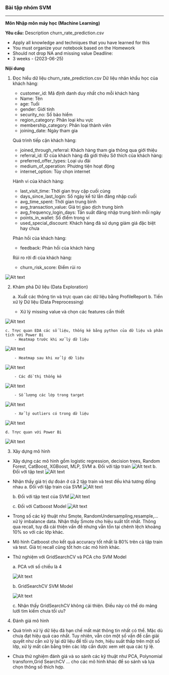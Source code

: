 ### Bài tập nhóm SVM
---
**Môn Nhập môn máy học (Machine Learning)**

**Yêu cầu:**
Description churn_rate_prediction.csv
- Apply all knowledge and techniques that you have learned for this
- You must organize your notebook based on the Homework
- Should not drop NA and missing value
Deadline:
- 3 weeks - (2023-06-25)

**Nội dung**
1. Đọc hiểu dữ liệu churn_rate_prediction.csv
    Dữ liệu nhân khẩu học của khách hàng:
    - customer_id: Mã định danh duy nhất cho mỗi khách hàng
    - Name: Tên 
    - age: Tuổi 
    - gender: Giới tính 
    - security_no: Số bảo hiểm 
    - region_category: Phân loại khu vực 
    - membership_category: Phân loại thành viên 
    - joining_date: Ngày tham gia

    Quá trình tiếp cận khách hàng:
    - joined_through_referral: Khách hàng tham gia thông qua giới thiệu
    - referral_id: ID của khách hàng đã giới thiệu 
    Sở thích của khách hàng:
    - preferred_offer_types: Loại ưu đãi
    - medium_of_operation: Phương tiện hoạt động 
    - internet_option: Tùy chọn internet 

    Hành vi của khách hàng:

    - last_visit_time: Thời gian truy cập cuối cùng 
    - days_since_last_login: Số ngày kể từ lần đăng nhập cuối 
    - avg_time_spent: Thời gian trung bình 
    - avg_transaction_value: Giá trị giao dịch trung bình
    - avg_frequency_login_days: Tần suất đăng nhập trung bình mỗi ngày
    - points_in_wallet: Số điểm trong ví 
    - used_special_discount: Khách hàng đã sử dụng giảm giá đặc biệt hay chưa

    Phản hồi của khách hàng:
    - feedback: Phản hồi của khách hàng

    Rủi ro rời đi của khách hàng:
    - churn_risk_score: Điểm rủi ro 

![Alt text](image/ima1.png)

2. Khám phá Dữ liệu (Data Exploration)
   
    a. Xuất các thông tin và trực quan các dữ liệu bằng ProfileReport
    b. Tiền xử lý Dữ liệu (Data Preprocessing)
      - Xử lý missing value và chọn các features cần thiết

![Alt text](image/image2.png)

    c. Trực quan EDA các số liệu, thống kê bằng python của dữ liệu và phân tích với Power Bi
        - Heatmap trước khi xử lý dữ liệu 
![Alt text](image/image12.png)

        - Heatmap sau khi xử lý dữ liệu       
![Alt text](image/image11.png)   

        - Các đồ thị thống kê 
![Alt text](image/image14.png)  

        - Số lượng các lớp trong target 
![Alt text](image/image13.png)     

        - Xử lý outliers có trong dữ liệu
![Alt text](image/image15.png)      

    d. Trực quan với Power Bi
![Alt text](image/image10.png) 

3. Xây dựng mô hình
- Xây dựng các mô hình gồm logistic regression, decision trees, Random Forest, CatBoost, XGBoost, MLP, SVM
    a. Đối với tập train
          ![Alt text](image/image8.png)
    b. Đối với tập test
          ![Alt text](image/image9.png)
- Nhận thấy giá trị dự đoán ở cả 2 tập train và test đều khá tương đồng nhau
    a. Đối với tập train của SVM
          ![Alt text](image/image3.png)
  
    b. Đối với tập test của SVM
          ![Alt text](image/image4.png)
  
    c. Đối với Catboost Model
          ![Alt text](image/image5.png)
  
- Trong số các kỹ thuật như Smote, RandomUndersampling,resample,... xử lý imbalance data. Nhận thấy Smote cho hiệu suất tốt nhất. Thông qua recall, tuy đã cải thiện vấn đề nhưng vẫn tồn tại chênh lệch khoảng 10% so với các lớp khác. 
- Mô hình Catboost cho kết quả accuracy tốt nhất là 80% trên cả tập train và test. Giá trị recall cũng tốt hơn các mô hình khác.
- Thử nghiệm với GridSearchCV và PCA cho SVM Model

    a. PCA với số chiều là 4
  
    ![Alt text](image/image6.png)
  
    b. GridSearchCV SVM Model
  
    ![Alt text](image/image7.png)
  
    c. Nhận thấy GridSearchCV không cải thiện. Điều này có thể do mảng lưới tìm kiếm chưa tối ưu?
  
4. Đánh giá mô hình
   
- Quá trình xử lý dữ liệu đã hạn chế mất mát thông tin nhất có thể. Mặc dù chưa đạt hiệu quả cao nhất. Tuy nhiên, vẫn còn một số vấn đề cần giải quyết như cần xử lý lại dữ liệu để tối ưu hơn, hiệu suất thấp trên một số lớp, xử lý mất cân bằng trên các lớp cần được xem xét qua các tỷ lệ.
  
- Chưa thử nghiệm đánh giá và so sánh các kỹ thuật như PCA, Polynomial transform,Grid SearchCV ... cho các mô hình khác để so sánh và lựa chọn thông số thích hợp.

